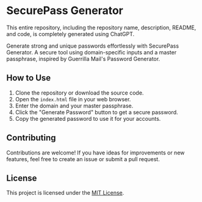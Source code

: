 # SecurePass Generator

This entire repository, including the repository name, description, README, and code, is completely generated using ChatGPT.

Generate strong and unique passwords effortlessly with SecurePass Generator. A secure tool using domain-specific inputs and a master passphrase, inspired by Guerrilla Mail's Password Generator.

## How to Use

1. Clone the repository or download the source code.
2. Open the `index.html` file in your web browser.
3. Enter the domain and your master passphrase.
4. Click the "Generate Password" button to get a secure password.
5. Copy the generated password to use it for your accounts.

## Contributing

Contributions are welcome! If you have ideas for improvements or new features, feel free to create an issue or submit a pull request.

## License

This project is licensed under the [MIT License](LICENSE).
